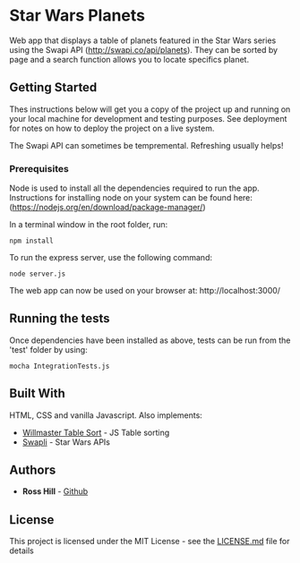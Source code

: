 # Star Wars Planets

Web app that displays a table of planets featured in the Star Wars series using the Swapi API (http://swapi.co/api/planets). They can be sorted by page and a search function allows you to locate specifics planet. 

## Getting Started

Thes instructions below will get you a copy of the project up and running on your local machine for development and testing purposes. See deployment for notes on how to deploy the project on a live system.

The Swapi API can sometimes be tempremental. Refreshing usually helps!

### Prerequisites

Node is used to install all the dependencies required to run the app. Instructions for installing node on your system can be found here: (https://nodejs.org/en/download/package-manager/)

In a terminal window in the root folder, run:

```
npm install
```

To run the express server, use the following command:
```
node server.js
```

The web app can now be used on your browser at: http://localhost:3000/


## Running the tests

Once dependencies have been installed as above, tests can be run from the 'test' folder by using:

```
mocha IntegrationTests.js
``` 

## Built With

HTML, CSS and vanilla Javascript. Also implements:

* [Willmaster Table Sort](https://www.willmaster.com/) - JS Table sorting 
* [Swapli](http://swapi.co/api/) - Star Wars APIs

## Authors

* **Ross Hill** - [Github](https://github.com/rossghill)

## License

This project is licensed under the MIT License - see the [LICENSE.md](LICENSE.md) file for details